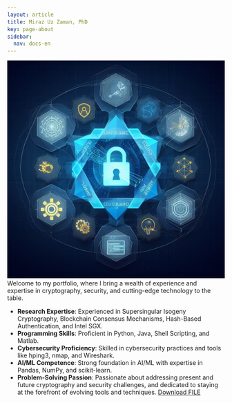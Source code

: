```yaml
---
layout: article
title: Miraz Uz Zaman, PhD
key: page-about
sidebar:
  nav: docs-en
---
```

![image info](images/_880f897c-9206-4cfc-af99-3e49dd578bfc.jpeg)
Welcome to my portfolio, where I bring a wealth of experience and expertise in cryptography, security, and cutting-edge technology to the table.
  * **Research Expertise**: Experienced in Supersingular Isogeny Cryptography, Blockchain Consensus Mechanisms, Hash-Based Authentication, and Intel SGX.
  * **Programming Skills**: Proficient in Python, Java, Shell Scripting, and Matlab.
  * **Cybersecurity Proficiency**: Skilled in cybersecurity practices and tools like hping3, nmap, and Wireshark.
  * **AI/ML Competence**: Strong foundation in AI/ML with expertise in Pandas, NumPy, and scikit-learn.
  * **Problem-Solving Passion**: Passionate about addressing present and future cryptography and security challenges, and dedicated to staying at the forefront of evolving tools and techniques.
<a id="raw-url" href="https://github.com/zamanmiraz/zamanmiraz.github.io/blob/master/screenshot.jpg">Download FILE</a>
